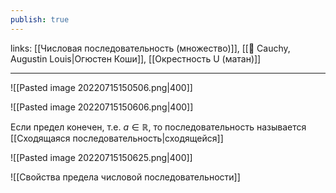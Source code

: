 ```yaml
---
publish: true
---
```


links: [[Числовая последовательность (множество)]], [[👤 Cauchy, Augustin Louis|Огюстен Коши]], [[Окрестность U (матан)]]

---

![[Pasted image 20220715150506.png|400]]

![[Pasted image 20220715150606.png|400]]

Если предел конечен, т.е. $a \in \mathbb{R}$, то последовательность называется [[Сходящаяся последовательность|сходящейся]]

![[Pasted image 20220715150625.png|400]]

![[Свойства предела числовой последовательности]]